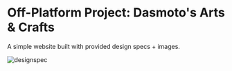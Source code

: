 # Off-Platform Project: Dasmoto's Arts & Crafts

A simple website built with provided design specs + images.

![designspec](https://github.com/zuzOup/CodeCademy-projects/assets/118570879/d7c7e300-56de-47b7-8eb7-1518ea9b54a9)
